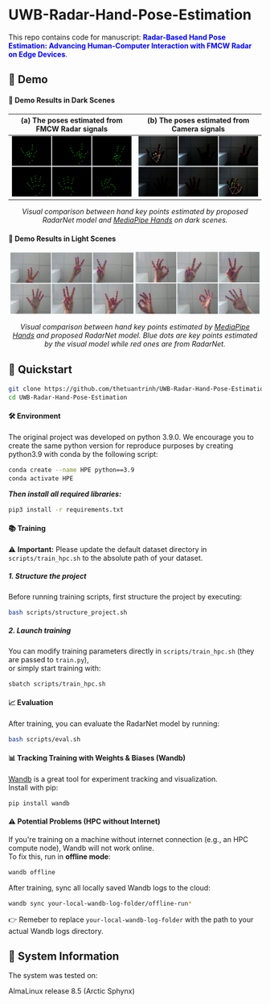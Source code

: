 # UWB-Radar-Hand-Pose-Estimation

This repo contains code for manuscript: <span style="color:blue"><b>Radar-Based Hand Pose Estimation: Advancing Human-Computer Interaction with FMCW Radar on Edge Devices</b></span>.

## 🎥 Demo
#### 🌙 Demo Results in Dark Scenes
| (a) The poses estimated from FMCW Radar signals | (b) The poses estimated from Camera signals |
|-------------------|--------------------|
| ![](doc/images/radar_dark_cases_demo.jpg) | ![](doc/images/cam_dark_cases_demo.jpg) |

<p align="center">
  <em>
    Visual comparison between hand key points estimated by proposed RadarNet model and 
    <a href="https://arxiv.org/abs/2006.10214">MediaPipe Hands</a> 
    on dark scenes.
  </em>
</p>

#### 🔅 Demo Results in Light Scenes
<p align="center">
  <img src="doc/images/Radar-Cam-Pose-1.png" width="48.5%">
  <img src="doc/images/Radar-Cam-Pose-2.png" width="49%">
</p>

<p align="center">
  <em>
    Visual comparison between hand key points estimated by 
    <a href="https://arxiv.org/abs/2006.10214">MediaPipe Hands</a> 
    and proposed RadarNet model. Blue dots are key points estimated by the visual model while red ones are from RadarNet.
  </em>
</p>

## 🚀 Quickstart
```bash
git clone https://github.com/thetuantrinh/UWB-Radar-Hand-Pose-Estimation.git
cd UWB-Radar-Hand-Pose-Estimation
```

#### 🛠 Environment
The original project was developed on python 3.9.0. We encourage you to create the same python version for reproduce purposes by creating python3.9 with conda by the following script:
```bash
conda create --name HPE python==3.9
conda activate HPE
```
***Then install all required libraries:***
```bash
pip3 install -r requirements.txt
```

#### 📚 Training

⚠️ **Important:** Please update the default dataset directory in `scripts/train_hpc.sh` to the absolute path of your dataset.

##### 1. Structure the project
Before running training scripts, first structure the project by executing:
```bash
bash scripts/structure_project.sh
```
##### 2. Launch training

You can modify training parameters directly in `scripts/train_hpc.sh` (they are passed to `train.py`),  
or simply start training with:

```bash
sbatch scripts/train_hpc.sh
```

#### 📈 Evaluation

After training, you can evaluate the RadarNet model by running:

```bash
bash scripts/eval.sh
```

#### 📊 Tracking Training with Weights & Biases (Wandb)

[Wandb](https://wandb.ai) is a great tool for experiment tracking and visualization.  
Install with pip:
```bash
pip install wandb
``` 

#### ⚠️ Potential Problems (HPC without Internet)

If you're training on a machine without internet connection (e.g., an HPC compute node), Wandb will not work online.  
To fix this, run in **offline mode**:
```bash
wandb offline
```

After training, sync all locally saved Wandb logs to the cloud:
```bash
wandb sync your-local-wandb-log-folder/offline-run*
```
👉 Remeber to replace `your-local-wandb-log-folder` with the path to your actual Wandb logs directory.

## 🧪 System Information  

The system was tested on:  

AlmaLinux release 8.5 (Arctic Sphynx)

